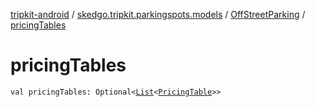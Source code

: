 [tripkit-android](../../index.md) / [skedgo.tripkit.parkingspots.models](../index.md) / [OffStreetParking](index.md) / [pricingTables](./pricing-tables.md)

# pricingTables

`val pricingTables: Optional<`[`List`](https://kotlinlang.org/api/latest/jvm/stdlib/kotlin.collections/-list/index.html)`<`[`PricingTable`](../-pricing-table/index.md)`>>`